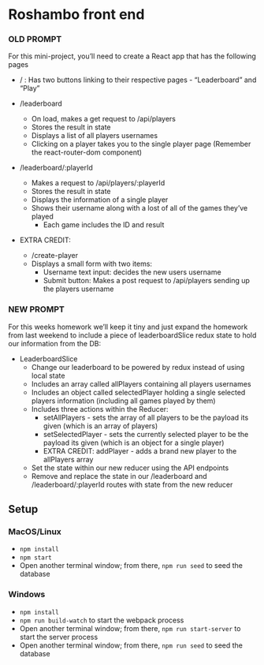 # Roshambo front end

### OLD PROMPT
For this mini-project, you’ll need to create a React app that has the following pages
- / : Has two buttons linking to their respective pages - “Leaderboard” and “Play”
- /leaderboard
  - On load, makes a get request to /api/players
  - Stores the result in state
  - Displays a list of all players usernames
  - Clicking on a player takes you to the single player page (Remember the react-router-dom <Link /> component)
- /leaderboard/:playerId
  - Makes a request to /api/players/:playerId
  - Stores the result in state
  - Displays the information of a single player
  - Shows their username along with a lost of all of the games they’ve played
    - Each game includes the ID and result

- EXTRA CREDIT:
  - /create-player
  - Displays a small form with two items:
    - Username text input: decides the new users  username
    - Submit button: Makes a post request to /api/players sending up the players username

### NEW PROMPT
For this weeks homework we’ll keep it tiny and just expand the homework from last weekend to include a piece of leaderboardSlice redux state to hold our information from the DB:
- LeaderboardSlice
    - Change our leaderboard to be powered by redux instead of using local state
    - Includes an array called allPlayers containing all players usernames
    - Includes an object called selectedPlayer holding a single selected players information (including all games played by them)
    - Includes three actions within the Reducer:
      - setAllPlayers - sets the array of all players to be the payload its given (which is an array of players)
      - setSelectedPlayer - sets the currently selected player to be the payload its given (which is an object for a single player)
      - EXTRA CREDIT: addPlayer - adds a brand new player to the allPlayers array
    - Set the state within our new reducer using the API endpoints
    - Remove and replace the state in our /leaderboard and /leaderboard/:playerId routes with state from the new reducer

## Setup

### MacOS/Linux

* `npm install`
* `npm start`
* Open another terminal window; from there, `npm run seed` to seed the database

### Windows

* `npm install`
* `npm run build-watch` to start the webpack process
* Open another terminal window; from there, `npm run start-server` to start the server process
* Open another terminal window; from there, `npm run seed` to seed the database